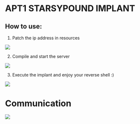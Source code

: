 # APT1 STARSYPOUND IMPLANT

## How to use:

1. Patch the ip address in resources

![](https://i.ibb.co/HCS1sJ5/1.png)

2. Compile and start the server

![](https://i.ibb.co/JmF8fHq/2.png)

3. Execute the implant and enjoy your reverse shell :)

![](https://j.gifs.com/nxORj4.gif)

# Communication

![](https://i.ibb.co/WW37KZ4/3.png)
